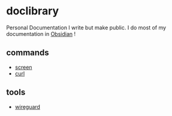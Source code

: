 # doclibrary
Personal Documentation I write but make public. I do most of my documentation in [Obsidian](https://obsidian.md/) !

## commands
- [screen](https://github.com/barkwoofdog/doclibrary/blob/b0a26cecbdeff09f5f54b82432bcbfeb11de99b8/command-library/screen.md)
- [curl](https://github.com/barkwoofdog/doclibrary/blob/main/command-library/curl.md)

## tools
- [wireguard](https://github.com/barkwoofdog/doclibrary/blob/main/tools/wireguard.md)
